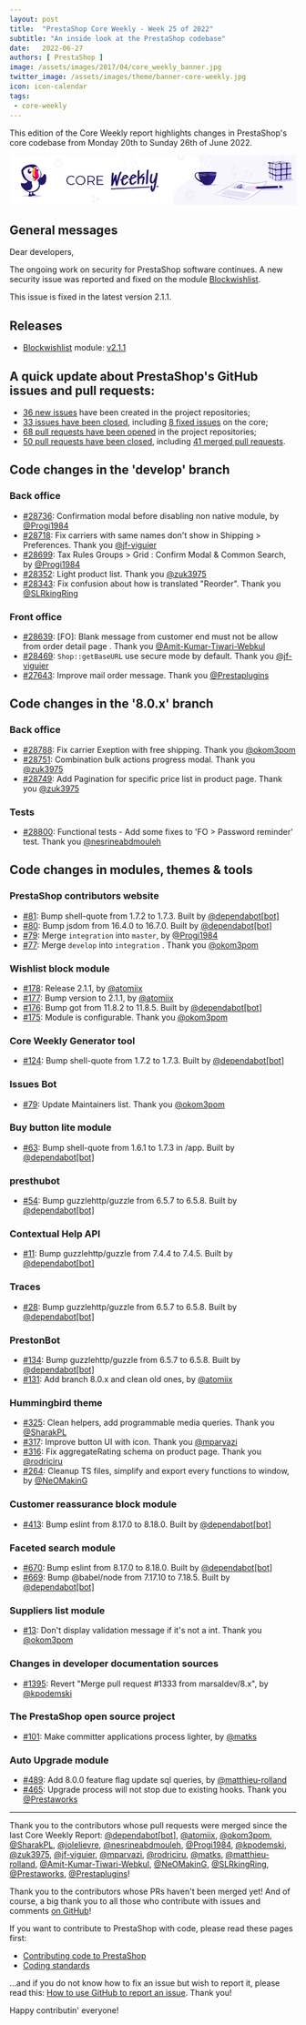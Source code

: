 ```yaml
---
layout: post
title:  "PrestaShop Core Weekly - Week 25 of 2022"
subtitle: "An inside look at the PrestaShop codebase"
date:   2022-06-27
authors: [ PrestaShop ]
image: /assets/images/2017/04/core_weekly_banner.jpg
twitter_image: /assets/images/theme/banner-core-weekly.jpg
icon: icon-calendar
tags:
 - core-weekly
---
```


This edition of the Core Weekly report highlights changes in PrestaShop's core codebase from Monday 20th to Sunday 26th of June 2022.

![Core Weekly banner](/assets/images/2018/12/banner-core-weekly.jpg)

## General messages

Dear developers,

The ongoing work on security for PrestaShop software continues. A new security issue was reported and fixed on the module [Blockwishlist](https://github.com/PrestaShop/blockwishlist/).

This issue is fixed in the latest version 2.1.1.

## Releases

* [Blockwishlist](https://github.com/PrestaShop/blockwishlist) module: [v2.1.1](https://github.com/PrestaShop/blockwishlist/releases/tag/v2.1.1)

## A quick update about PrestaShop's GitHub issues and pull requests:

- [36 new issues](https://github.com/search?q=org%3APrestaShop+is%3Apublic++-repo%3Aprestashop%2Fprestashop.github.io++is%3Aissue+created%3A2022-06-20..2022-06-26) have been created in the project repositories;
- [33 issues have been closed](https://github.com/search?q=org%3APrestaShop+is%3Apublic++-repo%3Aprestashop%2Fprestashop.github.io++is%3Aissue+closed%3A2022-06-20..2022-06-26), including [8 fixed issues](https://github.com/search?q=org%3APrestaShop+is%3Apublic++-repo%3Aprestashop%2Fprestashop.github.io++is%3Aissue+label%3Afixed+closed%3A2022-06-20..2022-06-26) on the core;
- [68 pull requests have been opened](https://github.com/search?q=org%3APrestaShop+is%3Apublic++-repo%3Aprestashop%2Fprestashop.github.io++is%3Apr+created%3A2022-06-20..2022-06-26) in the project repositories;
- [50 pull requests have been closed](https://github.com/search?q=org%3APrestaShop+is%3Apublic++-repo%3Aprestashop%2Fprestashop.github.io++is%3Apr+closed%3A2022-06-20..2022-06-26), including [41 merged pull requests](https://github.com/search?q=org%3APrestaShop+is%3Apublic++-repo%3Aprestashop%2Fprestashop.github.io++is%3Apr+merged%3A2022-06-20..2022-06-26).


## Code changes in the 'develop' branch


### Back office
* [#28736](https://github.com/PrestaShop/PrestaShop/pull/28736): Confirmation modal before disabling non native module, by [@Progi1984](https://github.com/Progi1984)
* [#28718](https://github.com/PrestaShop/PrestaShop/pull/28718): Fix carriers with same names don't show in Shipping > Preferences. Thank you [@jf-viguier](https://github.com/jf-viguier)
* [#28699](https://github.com/PrestaShop/PrestaShop/pull/28699): Tax Rules Groups > Grid : Confirm Modal & Common Search, by [@Progi1984](https://github.com/Progi1984)
* [#28352](https://github.com/PrestaShop/PrestaShop/pull/28352): Light product list. Thank you [@zuk3975](https://github.com/zuk3975)
* [#28343](https://github.com/PrestaShop/PrestaShop/pull/28343): Fix confusion about how is translated "Reorder". Thank you [@SLRkingRing](https://github.com/SLRkingRing)


### Front office
* [#28639](https://github.com/PrestaShop/PrestaShop/pull/28639): [FO]: Blank message from customer end must not be allow from order detail page . Thank you [@Amit-Kumar-Tiwari-Webkul](https://github.com/Amit-Kumar-Tiwari-Webkul)
* [#28469](https://github.com/PrestaShop/PrestaShop/pull/28469): `Shop::getBaseURL` use secure mode by default. Thank you [@jf-viguier](https://github.com/jf-viguier)
* [#27643](https://github.com/PrestaShop/PrestaShop/pull/27643): Improve mail order message. Thank you [@Prestaplugins](https://github.com/Prestaplugins)


## Code changes in the '8.0.x' branch


### Back office
* [#28788](https://github.com/PrestaShop/PrestaShop/pull/28788): Fix carrier Exeption with free shipping. Thank you [@okom3pom](https://github.com/okom3pom)
* [#28751](https://github.com/PrestaShop/PrestaShop/pull/28751): Combination bulk actions progress modal. Thank you [@zuk3975](https://github.com/zuk3975)
* [#28749](https://github.com/PrestaShop/PrestaShop/pull/28749): Add Pagination for specific price list in product page. Thank you [@zuk3975](https://github.com/zuk3975)


### Tests
* [#28800](https://github.com/PrestaShop/PrestaShop/pull/28800): Functional tests - Add some fixes to 'FO > Password reminder' test. Thank you [@nesrineabdmouleh](https://github.com/nesrineabdmouleh)


## Code changes in modules, themes & tools


### PrestaShop contributors website
* [#81](https://github.com/PrestaShop/TopContributors/pull/81): Bump shell-quote from 1.7.2 to 1.7.3. Built by [@dependabot[bot]](https://github.com/apps/dependabot)
* [#80](https://github.com/PrestaShop/TopContributors/pull/80): Bump jsdom from 16.4.0 to 16.7.0. Built by [@dependabot[bot]](https://github.com/apps/dependabot)
* [#79](https://github.com/PrestaShop/TopContributors/pull/79): Merge `integration` into `master`, by [@Progi1984](https://github.com/Progi1984)
* [#77](https://github.com/PrestaShop/TopContributors/pull/77): Merge `develop` into `integration` . Thank you [@okom3pom](https://github.com/okom3pom)


### Wishlist block module
* [#178](https://github.com/PrestaShop/blockwishlist/pull/178): Release 2.1.1, by [@atomiix](https://github.com/atomiix)
* [#177](https://github.com/PrestaShop/blockwishlist/pull/177): Bump version to 2.1.1, by [@atomiix](https://github.com/atomiix)
* [#176](https://github.com/PrestaShop/blockwishlist/pull/176): Bump got from 11.8.2 to 11.8.5. Built by [@dependabot[bot]](https://github.com/apps/dependabot)
* [#175](https://github.com/PrestaShop/blockwishlist/pull/175): Module is configurable. Thank you [@okom3pom](https://github.com/okom3pom)


### Core Weekly Generator tool
* [#124](https://github.com/PrestaShop/core-weekly-generator/pull/124): Bump shell-quote from 1.7.2 to 1.7.3. Built by [@dependabot[bot]](https://github.com/apps/dependabot)


### Issues Bot
* [#79](https://github.com/PrestaShop/issuebot/pull/79): Update Maintainers list. Thank you [@okom3pom](https://github.com/okom3pom)


### Buy button lite module
* [#63](https://github.com/PrestaShop/ps_buybuttonlite/pull/63): Bump shell-quote from 1.6.1 to 1.7.3 in /app. Built by [@dependabot[bot]](https://github.com/apps/dependabot)


### presthubot
* [#54](https://github.com/PrestaShop/presthubot/pull/54): Bump guzzlehttp/guzzle from 6.5.7 to 6.5.8. Built by [@dependabot[bot]](https://github.com/apps/dependabot)


### Contextual Help API
* [#11](https://github.com/PrestaShop/contextual-help-api/pull/11): Bump guzzlehttp/guzzle from 7.4.4 to 7.4.5. Built by [@dependabot[bot]](https://github.com/apps/dependabot)


### Traces
* [#28](https://github.com/PrestaShop/traces/pull/28): Bump guzzlehttp/guzzle from 6.5.7 to 6.5.8. Built by [@dependabot[bot]](https://github.com/apps/dependabot)


### PrestonBot
* [#134](https://github.com/PrestaShop/prestonbot/pull/134): Bump guzzlehttp/guzzle from 6.5.7 to 6.5.8. Built by [@dependabot[bot]](https://github.com/apps/dependabot)
* [#131](https://github.com/PrestaShop/prestonbot/pull/131): Add branch 8.0.x and clean old ones, by [@atomiix](https://github.com/atomiix)


### Hummingbird theme
* [#325](https://github.com/PrestaShop/hummingbird/pull/325): Clean helpers, add programmable media queries. Thank you [@SharakPL](https://github.com/SharakPL)
* [#317](https://github.com/PrestaShop/hummingbird/pull/317): Improve button UI with icon. Thank you [@mparvazi](https://github.com/mparvazi)
* [#316](https://github.com/PrestaShop/hummingbird/pull/316): Fix aggregateRating schema on product page. Thank you [@rodriciru](https://github.com/rodriciru)
* [#264](https://github.com/PrestaShop/hummingbird/pull/264): Cleanup TS files, simplify and export every functions to window, by [@NeOMakinG](https://github.com/NeOMakinG)


### Customer reassurance block module
* [#413](https://github.com/PrestaShop/blockreassurance/pull/413): Bump eslint from 8.17.0 to 8.18.0. Built by [@dependabot[bot]](https://github.com/apps/dependabot)


### Faceted search module
* [#670](https://github.com/PrestaShop/ps_facetedsearch/pull/670): Bump eslint from 8.17.0 to 8.18.0. Built by [@dependabot[bot]](https://github.com/apps/dependabot)
* [#669](https://github.com/PrestaShop/ps_facetedsearch/pull/669): Bump @babel/node from 7.17.10 to 7.18.5. Built by [@dependabot[bot]](https://github.com/apps/dependabot)


### Suppliers list module
* [#13](https://github.com/PrestaShop/ps_supplierlist/pull/13): Don't display validation message if it's not a int. Thank you [@okom3pom](https://github.com/okom3pom)


### Changes in developer documentation sources
* [#1395](https://github.com/PrestaShop/docs/pull/1395): Revert "Merge pull request #1333 from marsaldev/8.x", by [@kpodemski](https://github.com/kpodemski)


### The PrestaShop open source project
* [#101](https://github.com/PrestaShop/open-source/pull/101): Make committer applications process lighter, by [@matks](https://github.com/matks)


### Auto Upgrade module
* [#489](https://github.com/PrestaShop/autoupgrade/pull/489): Add 8.0.0 feature flag update sql queries, by [@matthieu-rolland](https://github.com/matthieu-rolland)
* [#465](https://github.com/PrestaShop/autoupgrade/pull/465): Upgrade process will not stop due to existing hooks. Thank you [@Prestaworks](https://github.com/Prestaworks)


<hr />

Thank you to the contributors whose pull requests were merged since the last Core Weekly Report: [@dependabot[bot]](https://github.com/apps/dependabot), [@atomiix](https://github.com/atomiix), [@okom3pom](https://github.com/okom3pom), [@SharakPL](https://github.com/SharakPL), [@jolelievre](https://github.com/jolelievre), [@nesrineabdmouleh](https://github.com/nesrineabdmouleh), [@Progi1984](https://github.com/Progi1984), [@kpodemski](https://github.com/kpodemski), [@zuk3975](https://github.com/zuk3975), [@jf-viguier](https://github.com/jf-viguier), [@mparvazi](https://github.com/mparvazi), [@rodriciru](https://github.com/rodriciru), [@matks](https://github.com/matks), [@matthieu-rolland](https://github.com/matthieu-rolland), [@Amit-Kumar-Tiwari-Webkul](https://github.com/Amit-Kumar-Tiwari-Webkul), [@NeOMakinG](https://github.com/NeOMakinG), [@SLRkingRing](https://github.com/SLRkingRing), [@Prestaworks](https://github.com/Prestaworks), [@Prestaplugins](https://github.com/Prestaplugins)!

Thank you to the contributors whose PRs haven't been merged yet! And of course, a big thank you to all those who contribute with issues and comments [on GitHub](https://github.com/PrestaShop/PrestaShop)!

If you want to contribute to PrestaShop with code, please read these pages first:

 * [Contributing code to PrestaShop](https://devdocs.prestashop.com/8/contribute/contribution-guidelines/)
 * [Coding standards](https://devdocs.prestashop.com/8/development/coding-standards/)

...and if you do not know how to fix an issue but wish to report it, please read this: [How to use GitHub to report an issue](https://devdocs.prestashop.com/8/contribute/contribute-reporting-issues/). Thank you!

Happy contributin' everyone!

